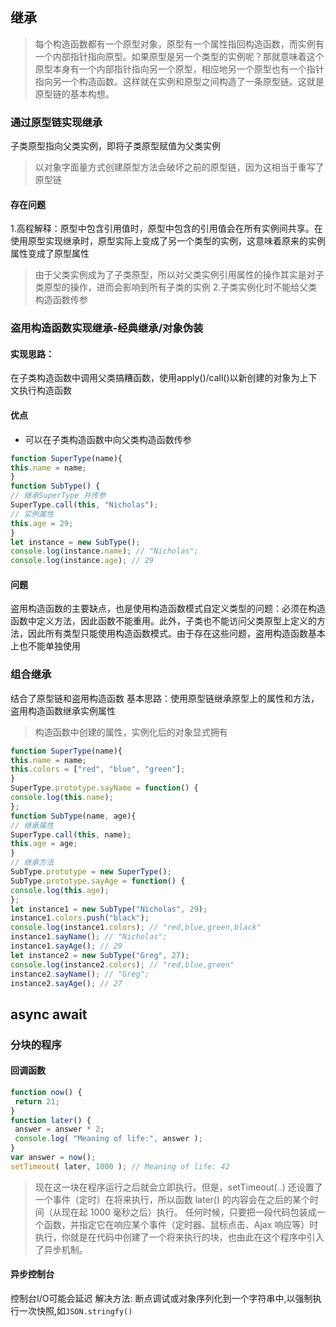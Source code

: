 ## 继承
> 每个构造函数都有一个原型对象，原型有一个属性指回构造函数，而实例有一个内部指针指向原型。如果原型是另一个类型的实例呢？那就意味着这个原型本身有一个内部指针指向另一个原型，相应地另一个原型也有一个指针指向另一个构造函数。这样就在实例和原型之间构造了一条原型链。这就是原型链的基本构想。
### 通过原型链实现继承
子类原型指向父类实例，即将子类原型赋值为父类实例
> 以对象字面量方式创建原型方法会破坏之前的原型链，因为这相当于重写了原型链
#### 存在问题
1.高程解释：原型中包含引用值时，原型中包含的引用值会在所有实例间共享。在使用原型实现继承时，原型实际上变成了另一个类型的实例，这意味着原来的实例属性变成了原型属性
> 由于父类实例成为了子类原型，所以对父类实例引用属性的操作其实是对子类原型的操作，进而会影响到所有子类的实例
2.子类实例化时不能给父类构造函数传参

### 盗用构造函数实现继承-经典继承/对象伪装
#### 实现思路：
在子类构造函数中调用父类搞糟函数，使用apply()/call()以新创建的对象为上下文执行构造函数
#### 优点
- 可以在子类构造函数中向父类构造函数传参
```javascript
function SuperType(name){
this.name = name;
}
function SubType() {
// 继承SuperType 并传参
SuperType.call(this, "Nicholas");
// 实例属性
this.age = 29;
}
let instance = new SubType();
console.log(instance.name); // "Nicholas";
console.log(instance.age); // 29
```
#### 问题
盗用构造函数的主要缺点，也是使用构造函数模式自定义类型的问题：必须在构造函数中定义方法，因此函数不能重用。此外，子类也不能访问父类原型上定义的方法，因此所有类型只能使用构造函数模式。由于存在这些问题，盗用构造函数基本上也不能单独使用
### 组合继承
结合了原型链和盗用构造函数
基本思路：使用原型链继承原型上的属性和方法，盗用构造函数继承实例属性
> 构造函数中创建的属性，实例化后的对象显式拥有
```javascript
function SuperType(name){
this.name = name;
this.colors = ["red", "blue", "green"];
}
SuperType.prototype.sayName = function() {
console.log(this.name);
};
function SubType(name, age){
// 继承属性
SuperType.call(this, name);
this.age = age;
}
// 继承方法
SubType.prototype = new SuperType();
SubType.prototype.sayAge = function() {
console.log(this.age);
};
let instance1 = new SubType("Nicholas", 29);
instance1.colors.push("black");
console.log(instance1.colors); // "red,blue,green,black"
instance1.sayName(); // "Nicholas";
instance1.sayAge(); // 29
let instance2 = new SubType("Greg", 27);
console.log(instance2.colors); // "red,blue,green"
instance2.sayName(); // "Greg";
instance2.sayAge(); // 27
```

## async await
### 分块的程序
#### 回调函数
``` javascript
function now() {
 return 21;
}
function later() {
 answer = answer * 2;
 console.log( "Meaning of life:", answer );
}
var answer = now();
setTimeout( later, 1000 ); // Meaning of life: 42
```
> 现在这一块在程序运行之后就会立即执行。但是，setTimeout(..) 还设置了一个事件（定时）在将来执行，所以函数 later() 的内容会在之后的某个时间（从现在起 1000 毫秒之后）执行。
>任何时候，只要把一段代码包装成一个函数，并指定它在响应某个事件（定时器、鼠标点击、Ajax 响应等）时执行，你就是在代码中创建了一个将来执行的块，也由此在这个程序中引入了异步机制。

#### 异步控制台
控制台I/O可能会延迟
解决方法: 断点调试或对象序列化到一个字符串中,以强制执行一次快照,如`JSON.stringfy()`

























